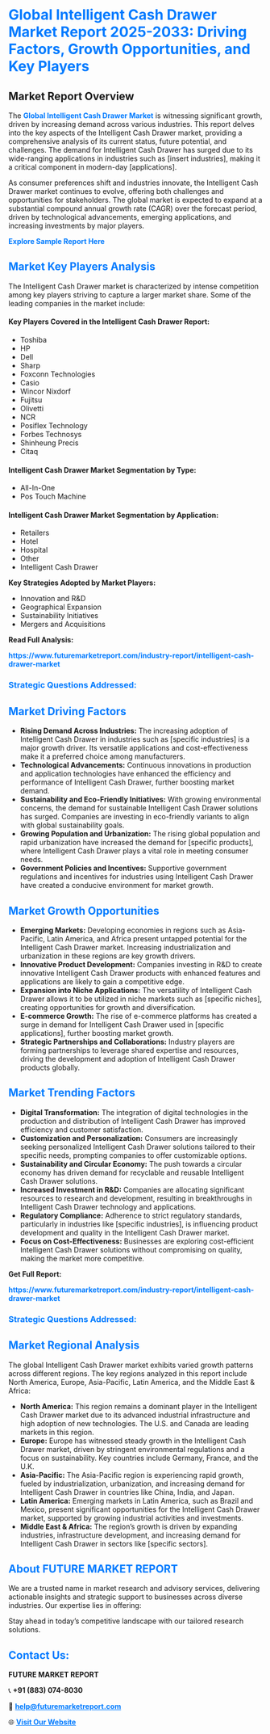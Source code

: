 <h1 style="color: #007BFF;">Global Intelligent Cash Drawer Market Report 2025-2033: Driving Factors, Growth Opportunities, and Key Players</h1>

<section id="overview">
<h2>Market Report Overview</h2>
<p>The <a href="https://www.futuremarketreport.com/industry-report/intelligent-cash-drawer-market" style="color: #007BFF; text-decoration: none;"><strong>Global Intelligent Cash Drawer Market</strong></a> is witnessing significant growth, driven by increasing demand across various industries. This report delves into the key aspects of the Intelligent Cash Drawer market, providing a comprehensive analysis of its current status, future potential, and challenges. The demand for Intelligent Cash Drawer has surged due to its wide-ranging applications in industries such as [insert industries], making it a critical component in modern-day [applications].</p>
<p>As consumer preferences shift and industries innovate, the Intelligent Cash Drawer market continues to evolve, offering both challenges and opportunities for stakeholders. The global market is expected to expand at a substantial compound annual growth rate (CAGR) over the forecast period, driven by technological advancements, emerging applications, and increasing investments by major players.</p>
</section>

<section id="overview">
<p><a href="https://www.futuremarketreport.com/request-sample/reportId=128114" style="color: #007BFF; text-decoration: none;"><strong>Explore Sample Report Here</strong></a></p>
</section>

<section id="key-players">
<h2 style="color: #007BFF;">Market Key Players Analysis</h2>
<p>The Intelligent Cash Drawer market is characterized by intense competition among key players striving to capture a larger market share. Some of the leading companies in the market include:</p>
<h4>Key Players Covered in the Intelligent Cash Drawer Report:</h4>
<ul><li>Toshiba</li><li>HP</li><li>Dell</li><li>Sharp</li><li>Foxconn Technologies</li><li>Casio</li><li>Wincor Nixdorf</li><li>Fujitsu</li><li>Olivetti</li><li>NCR</li><li>Posiflex Technology</li><li>Forbes Technosys</li><li>Shinheung Precis</li><li>Citaq</li></ul>
<h4>Intelligent Cash Drawer Market Segmentation by Type:</h4>
<ul><li>All-In-One</li><li>Pos Touch Machine</li></ul>

<h4>Intelligent Cash Drawer Market Segmentation by Application:</h4>
<ul><li>Retailers</li><li>Hotel</li><li>Hospital</li><li>Other</li><li>Intelligent Cash Drawer</li></ul>
<p><strong>Key Strategies Adopted by Market Players:</strong></p>
<ul>
<li>Innovation and R&D</li>
<li>Geographical Expansion</li>
<li>Sustainability Initiatives</li>
<li>Mergers and Acquisitions</li>
</ul>
</section>

<section>
<p><strong>Read Full Analysis: </strong></p><a href="https://www.futuremarketreport.com/industry-report/intelligent-cash-drawer-market" style="color: #007BFF; text-decoration: none;"><strong>https://www.futuremarketreport.com/industry-report/intelligent-cash-drawer-market</strong></a>
<h3 style="color: #007BFF;">Strategic Questions Addressed:</h3>
</section>

<section id="driving-factors">
<h2 style="color: #007BFF;">Market Driving Factors</h2>
<ul>
<li><strong>Rising Demand Across Industries:</strong> The increasing adoption of Intelligent Cash Drawer in industries such as [specific industries] is a major growth driver. Its versatile applications and cost-effectiveness make it a preferred choice among manufacturers.</li>
<li><strong>Technological Advancements:</strong> Continuous innovations in production and application technologies have enhanced the efficiency and performance of Intelligent Cash Drawer, further boosting market demand.</li>
<li><strong>Sustainability and Eco-Friendly Initiatives:</strong> With growing environmental concerns, the demand for sustainable Intelligent Cash Drawer solutions has surged. Companies are investing in eco-friendly variants to align with global sustainability goals.</li>
<li><strong>Growing Population and Urbanization:</strong> The rising global population and rapid urbanization have increased the demand for [specific products], where Intelligent Cash Drawer plays a vital role in meeting consumer needs.</li>
<li><strong>Government Policies and Incentives:</strong> Supportive government regulations and incentives for industries using Intelligent Cash Drawer have created a conducive environment for market growth.</li>
</ul>
</section>

<section id="growth-opportunities">
<h2 style="color: #007BFF;">Market Growth Opportunities</h2>
<ul>
<li><strong>Emerging Markets:</strong> Developing economies in regions such as Asia-Pacific, Latin America, and Africa present untapped potential for the Intelligent Cash Drawer market. Increasing industrialization and urbanization in these regions are key growth drivers.</li>
<li><strong>Innovative Product Development:</strong> Companies investing in R&D to create innovative Intelligent Cash Drawer products with enhanced features and applications are likely to gain a competitive edge.</li>
<li><strong>Expansion into Niche Applications:</strong> The versatility of Intelligent Cash Drawer allows it to be utilized in niche markets such as [specific niches], creating opportunities for growth and diversification.</li>
<li><strong>E-commerce Growth:</strong> The rise of e-commerce platforms has created a surge in demand for Intelligent Cash Drawer used in [specific applications], further boosting market growth.</li>
<li><strong>Strategic Partnerships and Collaborations:</strong> Industry players are forming partnerships to leverage shared expertise and resources, driving the development and adoption of Intelligent Cash Drawer products globally.</li>
</ul>
</section>

<section id="trending-factors">
<h2 style="color: #007BFF;">Market Trending Factors</h2>
<ul>
<li><strong>Digital Transformation:</strong> The integration of digital technologies in the production and distribution of Intelligent Cash Drawer has improved efficiency and customer satisfaction.</li>
<li><strong>Customization and Personalization:</strong> Consumers are increasingly seeking personalized Intelligent Cash Drawer solutions tailored to their specific needs, prompting companies to offer customizable options.</li>
<li><strong>Sustainability and Circular Economy:</strong> The push towards a circular economy has driven demand for recyclable and reusable Intelligent Cash Drawer solutions.</li>
<li><strong>Increased Investment in R&D:</strong> Companies are allocating significant resources to research and development, resulting in breakthroughs in Intelligent Cash Drawer technology and applications.</li>
<li><strong>Regulatory Compliance:</strong> Adherence to strict regulatory standards, particularly in industries like [specific industries], is influencing product development and quality in the Intelligent Cash Drawer market.</li>
<li><strong>Focus on Cost-Effectiveness:</strong> Businesses are exploring cost-efficient Intelligent Cash Drawer solutions without compromising on quality, making the market more competitive.</li>
</ul>
</section>

<section>
<p><strong>Get Full Report: </strong></p><a href="https://www.futuremarketreport.com/industry-report/intelligent-cash-drawer-market" style="color: #007BFF; text-decoration: none;"><strong>https://www.futuremarketreport.com/industry-report/intelligent-cash-drawer-market</strong></a>
<h3 style="color: #007BFF;">Strategic Questions Addressed:</h3>
</section>


<section id="regional-analysis">
<h2 style="color: #007BFF;">Market Regional Analysis</h2>
<p>The global Intelligent Cash Drawer market exhibits varied growth patterns across different regions. The key regions analyzed in this report include North America, Europe, Asia-Pacific, Latin America, and the Middle East & Africa:</p>
<ul>
<li><strong>North America:</strong> This region remains a dominant player in the Intelligent Cash Drawer market due to its advanced industrial infrastructure and high adoption of new technologies. The U.S. and Canada are leading markets in this region.</li>
<li><strong>Europe:</strong> Europe has witnessed steady growth in the Intelligent Cash Drawer market, driven by stringent environmental regulations and a focus on sustainability. Key countries include Germany, France, and the U.K.</li>
<li><strong>Asia-Pacific:</strong> The Asia-Pacific region is experiencing rapid growth, fueled by industrialization, urbanization, and increasing demand for Intelligent Cash Drawer in countries like China, India, and Japan.</li>
<li><strong>Latin America:</strong> Emerging markets in Latin America, such as Brazil and Mexico, present significant opportunities for the Intelligent Cash Drawer market, supported by growing industrial activities and investments.</li>
<li><strong>Middle East & Africa:</strong> The region’s growth is driven by expanding industries, infrastructure development, and increasing demand for Intelligent Cash Drawer in sectors like [specific sectors].</li>
</ul>
</section>

<footer>
<h2 style="color: #007BFF;">About FUTURE MARKET REPORT</h2>
<p>We are a trusted name in market research and advisory services, delivering actionable insights and strategic support to businesses across diverse industries. Our expertise lies in offering:</p>

<p>Stay ahead in today’s competitive landscape with our tailored research solutions.</p>

<h2 style="color: #007BFF;">Contact Us:</h2>
<p><strong>FUTURE MARKET REPORT</strong></p>
<p>📞 <strong>+91 (883) 074-8030</strong></p>
<p>📧 <strong><a href="mailto:help@futuremarketreport.com" style="color: #007BFF;">help@futuremarketreport.com</a></strong></p>
<p>🌐 <strong><a href="https://www.futuremarketreport.com/" style="color: #007BFF;">Visit Our Website</a></strong></p>
</footer>